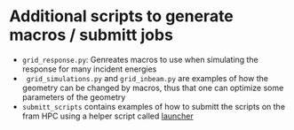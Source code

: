 # Additional scripts to generate macros / submitt jobs

- `grid_response.py`: Genreates macros to use when simulating
  the response for many incident energies
- ` grid_simulations.py` and `grid_inbeam.py` are examples of how the geometry
  can be changed by macros, thus that one can optimize some parameters of 
  the geometry
- `submitt_scripts` contains examples of how to submitt the scripts on the fram HPC using a helper script called [launcher](https://github.com/TACC/launcher)

